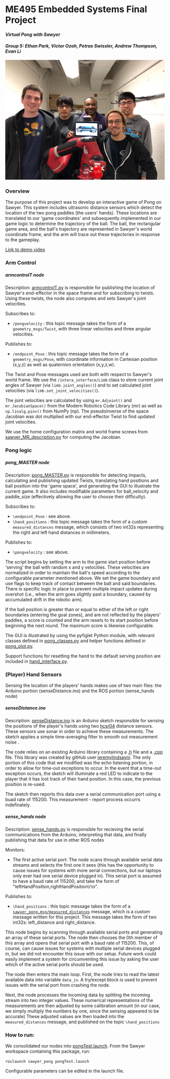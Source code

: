 # ME495 Embedded Systems Final Project

#### *Virtual Pong with Sawyer*
#### *Group 5: Ethan Park, Victor Ozoh, Petras Swissler, Andrew Thompson, Evan Li*

![group photo](groupphoto.jpg)

### Overview

The purpose of this project was to develop an interactive game of Pong on Sawyer. This system includes ultrasonic distance sensors which detect the location of the two pong paddles (the users' hands). These locations are translated to our 'game coordinates' and subsequently implemented in our game logic to determine the trajectory of the ball. The ball, the rectangular game area, and the ball's trajectory are represented in Sawyer's world coordinate frame, and the arm will trace out these trajectories in response to the gameplay.

[Link to demo video](https://youtu.be/s9HeBjx-4tQ)

### Arm Control

##### armcontrolT node
Description: [armcontrolT.py](src/armcontrolT.py) is responsible for publishing the location of Sawyer's end-effector in the space frame and for subscribing to twists. Using these twists, the node also computes and sets Sawyer's joint velocities.

Subscribes to:
* `/pongvelocity` : this topic message takes the form of a `geometry_msgs/Twist`, with three linear velocities and three angular velocities.

Publishes to:
* `/endpoint_Pose` : this topic message takes the form of a `geometry_msgs/Pose`, with coordinate information in Cartesian position (x,y,z) as well as quaternion orientation (x,y,z,w).

The Twist and Pose messages used are both with respect to Sawyer's world frame. We use the `/intera_interface/Limb` class to store current joint angles of Sawyer (via `limb.joint_angles()`) and to set calculated joint velocities (via `limb.set_joint_velocities()`).

 The joint velocities are calculated by using `mr.Adjoint()` and `mr.JacobianSpace()` from the Modern Robotics Code Library (mr) as well as `np.linalg.pinv()` from NumPy (np). The pseudoinverse of the space Jacobian was dot multiplied with our end-effector Twist to find updated joint velocities.

 We use the home configuration matrix and world frame screws from [sawyer_MR_description.py](\src\sawyer_MR_description.py) for computing the Jacobian.

### Pong logic

##### pong_MASTER node

Description: [pong_MASTER.py](src/pong_MASTER.py) is responsible for detecting impacts, calculating and publishing updated Twists, translating hand positions and ball position into the 'game space', and generating the GUI to illustrate the current game. It also includes modifiable parameters for ball_velocity and paddle_size (effectively allowing the user to choose their difficulty).

Subscribes to:
* `\endpoint_Pose` : see above.
* `\hand_positions` : this topic message takes the form of a custom `measured_distances` message, which consists of two int32s representing the right and left hand distances in millimeters.

Publishes to:
* `\pongvelocity` : see above.

The script begins by setting the arm to the game start position before 'serving' the ball with random x and y velocities. These velocities are normalized in order to maintain the ball's speed according to the configurable parameter mentioned above. We set the game boundary and use flags to keep track of contact between the ball and said boundaries. There is specific logic in place to prevent multiple impact updates during overshot (i.e., when the arm goes slightly past a boundary, caused by accumulated drift in the robotic arm).

If the ball position is greater than or equal to either of the left or right boundaries (entering the goal zones), and are not reflected by the players' paddles, a score is counted and the arm resets to its start position before beginning the next round. The maximum score is likewise configurable.

The GUI is illustrated by using the pyfiglet Python module, with relevant classes defined in [pong_classes.py](\src\pong_classes.py) and helper functions defined in [pong_plot.py](\src\pong_plot.py).

Support functions for resetting the hand to the default serving position are included in [hand_interface.py](\src\hand_interface.py).

### (Player) Hand Sensors

Sensing the location of the players' hands makes use of two main files: the Arduino portion (senseDistance.ino) and the ROS portion (sense_hands node)

##### senseDistance.ino

Description: [senseDistance.ino](https://github.com/victorozoh/ME495_Embedded_Systems_Final_Project/blob/master/Arduino/SenseDistance/senseDistance.ino) is an Arduino sketch responsible for sensing the positions of the player's hands using two [hcsr04](https://cdn.sparkfun.com/datasheets/Sensors/Proximity/HCSR04.pdf) distance sensors. 
These sensors use sonar in order to achieve these measurements. 
The sketch applies a simple time-averaging filter to smooth out measurement noise .

The code relies on an existing Arduino library containing a [.h](https://github.com/victorozoh/ME495_Embedded_Systems_Final_Project/blob/master/Arduino/SenseDistance/hcsr04.h) file and a [.cpp](https://github.com/victorozoh/ME495_Embedded_Systems_Final_Project/blob/master/Arduino/SenseDistance/hcsr04.cpp) file.
This library was created by gitHub user  [jeremylindsayni](https://github.com/jeremylindsayni/Bifrost.Arduino.Sensors.HCSR04).
The only portion of this code that we modified was the echo listening portion, in order to allow for time-out exceptions to occur. 
In the event that a time-out exception occurs, the sketch will illuminate a red LED to indicate to the player that it has lost track of their hand position. 
In this case, the previous position is re-used.

The sketch then reports this data over a serial communication port using a buad rate of 115200.
This measurement - report process occurrs indefinately.

##### sense_hands node

Description: [sense_hands.py](https://github.com/victorozoh/ME495_Embedded_Systems_Final_Project/blob/master/src/sense_hands.py) is responsible for recieving the serial communications from the Arduino, interpreting that data, and finally publishing that data for use in other ROS nodes

Monitors:
* The first active serial port: The node scans through available serial data streams and selects the first one it sees (this has the opportunity to cause issues for systems with more serial connections, but our laptops only ever had one serial device plugged in).
This serial port is assumed to have a baud rate of 115200, and take the form of "leftHandPosition,rightHandPosition\r\n".


Publishes to:
* `\hand_positions` : this topic message takes the form of a [`sawyer_pong.msg/measured_distances`](https://github.com/victorozoh/ME495_Embedded_Systems_Final_Project/blob/master/msg/measured_distances.msg) message, which is a custom message written for this project.
This message takes the form of two int32s: left_distance and right_distance.

This node begins by scanning through available serial ports and generating an array of these serial ports. 
The node then chooses the 0th member of this array and opens that serial port with a baud rate of 115200.
This, of course, can cause issues for systems with multiple serial devices plugged in, but we did not encounter this issue with our setup. 
Future work could easily implement a system for circumventing this issue by asking the user which of the active serial ports should be used.

The node then enters the main loop.
First, the node tries to read the latest available data into variable `data_in`.
A try/except block is used to prevent issues with the serial port from crashing the node.

Next, the node processes the incoming data by splitting the incoming stream into two integer values. 
These numerical representations of the measurements are then adjusted by some calibration amount (in our case, we simply multiply the numbers by one, since the sensing appeared to be accurate)
These adjusted values are then loaded into the `measured_distances` message, and published on the topic `\hand_positions`

### How to run:

We consolidated our nodes into [pongTest.launch](\launch\pongTest.launch).
From the Sawyer workspace containing this package, run:

`roslaunch sawyer_pong pongTest.launch`

Configurable parameters can be edited in the launch file.
